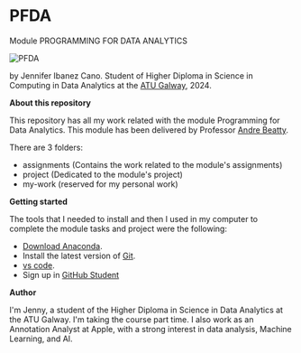 # PFDA
Module PROGRAMMING FOR DATA ANALYTICS

![PFDA](https://media.licdn.com/dms/image/v2/D4D12AQGwFNybXCYmHg/article-cover_image-shrink_720_1280/article-cover_image-shrink_720_1280/0/1695624928405?e=2147483647&v=beta&t=x2x1eyoGUlnsVGms4ejUyjUIYqDSdJtVy46fDfiOVF0)

by Jennifer Ibanez Cano. Student of Higher Diploma in Science in Computing in Data Analytics at the [ATU Galway](https://www.atu.ie), 2024.

**About this repository**

This repository has all my work related with the module Programming for Data Analytics. This module has been delivered by Professor [Andre Beatty](https://github.com/andrewbeattycourseware). 

There are 3 folders:
- assignments (Contains the work related to the module's assignments)
- project (Dedicated to the module's project)
- my-work (reserved for my personal work)

**Getting started**

The tools that I needed to install and then I used in my computer to complete the module tasks and project were the following: 

* [Download Anaconda](https://www.anaconda.com/download/success). 
* Install the latest version of [Git](https://git-scm.com/downloads).
* [vs code](https://code.visualstudio.com).
* Sign up in [GitHub Student](https://education.github.com/pack)  

**Author**

I'm Jenny, a student of the Higher Diploma in Science in Data Analytics at the ATU Galway. I'm taking the course part time. I also work as an Annotation Analyst at Apple, with a strong interest in data analysis, Machine Learning, and AI.

